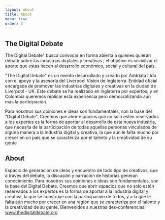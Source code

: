 ```yaml
---
layout: about
title: About
menu: true
order: 3
---
```



## The Digital Debate

The Digital Debate" busca convocar en forma abierta a quienes quieran debatir sobre las industrias digitales y creativas ; el objetivo es visibilizar el aporte que estas hacen al desarrollo económico, social y cultural del país.

"The Digital Debate" es un evento desarrollado y creado por Adddata Ltda. con el apoyo y la asesoría del Liverpool Vision de Inglaterra. Entidad oficial encargada de promover las industrias digitales y creativas en la ciudad de Liverpool - UK. Este debate se ha realizado en Inglaterra por expertos; y en Colombia queremos replicar esta experiencia pero democratizando aún más la participación.

Para nosotros sus opiniones e ideas son fundamentales, son la base del "Digital Debate". Creemos que abrir espacios que no solo estén reservados a los expertos es la forma de aportar al desarrollo de esta nueva industria, que necesita de la participación de todas aquellas personas vinculados de alguna manera a la industria digital y creativa, la que aún le falta mucho por crecer en un país que se caracteriza por el talento y la creatividad de su gente

## About

Espacio de generación de ideas y encuentro de todo tipo de creativos, que a través del debate, la discusión y narración de historias generan conocimiento. Para nosotros sus opiniones e ideas son fundamentales, son la base del Digital Debate.
Creemos que abrir espacios que no solo estén reservados a los expertos es la forma de aportar a la industria digital y creativa, la que se construye con la participación de todos, y a la que le falta aún mucho por crecer en una región que se caracteriza por el talento y la creatividad de su gente.
Bienvenidos a nuestras des-conferencias! www.thedigitaldebate.org
